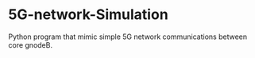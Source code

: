 # 5G-network-Simulation
Python program that mimic simple 5G network communications between core gnodeB. 
